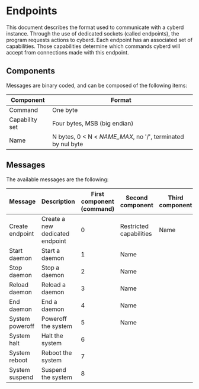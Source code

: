 # Endpoints

This document describes the format used to communicate with a cyberd instance.
Through the use of dedicated sockets (called endpoints), the program requests actions to cyberd.
Each endpoint has an associated set of capabilities. Those capabilities determine which commands cyberd will accept from connections made with this endpoint.

## Components

Messages are binary coded, and can be composed of the following items:

|   Component    |                             Format                           |
|----------------|--------------------------------------------------------------|
|    Command     |                            One byte                          |
| Capability set |                  Four bytes, MSB (big endian)                |
|     Name       | N bytes, 0 < N < _NAME\_MAX_, no '/', terminated by nul byte |

## Messages

The available messages are the following:

| Message         | Description                     | First component (command) | Second component        | Third component |
|-----------------|---------------------------------|---------------------------|-------------------------|-----------------|
| Create endpoint | Create a new dedicated endpoint |             0             | Restricted capabilities |      Name       |
| Start daemon    | Start a daemon                  |             1             |           Name          |                 |
| Stop daemon     | Stop a daemon                   |             2             |           Name          |                 |
| Reload daemon   | Reload a daemon                 |             3             |           Name          |                 |
| End daemon      | End a daemon                    |             4             |           Name          |                 |
| System poweroff | Poweroff the system             |             5             |           Name          |                 |
| System halt     | Halt the system                 |             6             |                         |                 |
| System reboot   | Reboot the system               |             7             |                         |                 |
| System suspend  | Suspend the system              |             8             |                         |                 |

